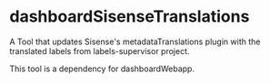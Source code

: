 # dashboardSisenseTranslations

A Tool that updates Sisense's metadataTranslations plugin with the translated labels from labels-supervisor project.

This tool is a dependency for dashboardWebapp.

